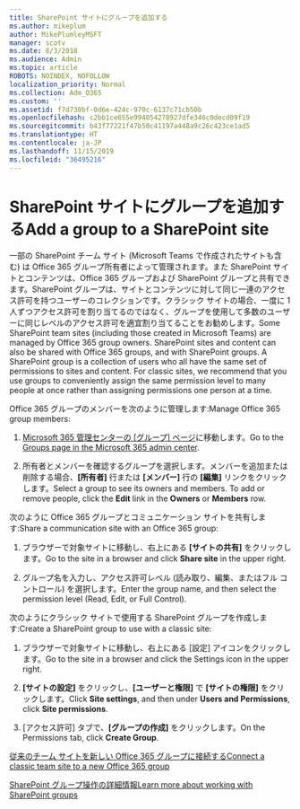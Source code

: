 ```yaml
---
title: SharePoint サイトにグループを追加する
ms.author: mikeplum
author: MikePlumleyMSFT
manager: scotv
ms.date: 8/3/2018
ms.audience: Admin
ms.topic: article
ROBOTS: NOINDEX, NOFOLLOW
localization_priority: Normal
ms.collection: Adm_O365
ms.custom: ''
ms.assetid: f7d730bf-0d6e-424c-970c-6137c71cb50b
ms.openlocfilehash: c2bb1ce655e994054278927dfe346c0decd09f19
ms.sourcegitcommit: b43f77221f47b50c41197a448a9c26c423ce1ad5
ms.translationtype: HT
ms.contentlocale: ja-JP
ms.lasthandoff: 11/15/2019
ms.locfileid: "36495216"
---
```

# <a name="add-a-group-to-a-sharepoint-site"></a><span data-ttu-id="fed66-102">SharePoint サイトにグループを追加する</span><span class="sxs-lookup"><span data-stu-id="fed66-102">Add a group to a SharePoint site</span></span>

<span data-ttu-id="fed66-p101">一部の SharePoint チーム サイト (Microsoft Teams で作成されたサイトも含む) は Office 365 グループ所有者によって管理されます。また SharePoint サイトとコンテンツは、Office 365 グループおよび SharePoint グループと共有できます。SharePoint グループは、サイトとコンテンツに対して同じ一連のアクセス許可を持つユーザーのコレクションです。クラシック サイトの場合、一度に 1 人ずつアクセス許可を割り当てるのではなく、グループを使用して多数のユーザーに同じレベルのアクセス許可を適宜割り当てることをお勧めします。</span><span class="sxs-lookup"><span data-stu-id="fed66-p101">Some SharePoint team sites (including those created in Microsoft Teams) are managed by Office 365 group owners. SharePoint sites and content can also be shared with Office 365 groups, and with SharePoint groups. A SharePoint group is a collection of users who all have the same set of permissions to sites and content. For classic sites, we recommend that you use groups to conveniently assign the same permission level to many people at once rather than assigning permissions one person at a time.</span></span>
  
<span data-ttu-id="fed66-107">Office 365 グループのメンバーを次のように管理します:</span><span class="sxs-lookup"><span data-stu-id="fed66-107">Manage Office 365 group members:</span></span>
  
1. <span data-ttu-id="fed66-108">[Microsoft 365 管理センターの [グループ] ページ](https://portal.office.com/adminportal/home#/groups)に移動します。</span><span class="sxs-lookup"><span data-stu-id="fed66-108">Go to the [Groups page in the Microsoft 365 admin center](https://portal.office.com/adminportal/home#/groups).</span></span>
    
2. <span data-ttu-id="fed66-p102">所有者とメンバーを確認するグループを選択します。メンバーを追加または削除する場合、**[所有者]** 行または **[メンバー]** 行の **[編集]** リンクをクリックします。</span><span class="sxs-lookup"><span data-stu-id="fed66-p102">Select a group to see its owners and members. To add or remove people, click the **Edit** link in the **Owners** or **Members** row.</span></span> 
    
<span data-ttu-id="fed66-111">次のように Office 365 グループとコミュニケーション サイトを共有します:</span><span class="sxs-lookup"><span data-stu-id="fed66-111">Share a communication site with an Office 365 group:</span></span>
  
1. <span data-ttu-id="fed66-112">ブラウザーで対象サイトに移動し、右上にある **[サイトの共有]** をクリックします。</span><span class="sxs-lookup"><span data-stu-id="fed66-112">Go to the site in a browser and click **Share site** in the upper right.</span></span> 
    
2. <span data-ttu-id="fed66-113">グループ名を入力し、アクセス許可レベル (読み取り、編集、またはフル コントロール) を選択します。</span><span class="sxs-lookup"><span data-stu-id="fed66-113">Enter the group name, and then select the permission level (Read, Edit, or Full Control).</span></span>
    
<span data-ttu-id="fed66-114">次のようにクラシック サイトで使用する SharePoint グループを作成します:</span><span class="sxs-lookup"><span data-stu-id="fed66-114">Create a SharePoint group to use with a classic site:</span></span>
  
1. <span data-ttu-id="fed66-115">ブラウザーで対象サイトに移動し、右上にある [設定] アイコンをクリックします。</span><span class="sxs-lookup"><span data-stu-id="fed66-115">Go to the site in a browser and click the Settings icon in the upper right.</span></span>
    
2. <span data-ttu-id="fed66-116">**[サイトの設定]** をクリックし、**[ユーザーと権限]** で **[サイトの権限]** をクリックします。</span><span class="sxs-lookup"><span data-stu-id="fed66-116">Click **Site settings**, and then under **Users and Permissions**, click **Site permissions**.</span></span>
    
3. <span data-ttu-id="fed66-117">[アクセス許可] タブで、**[グループの作成]** をクリックします。</span><span class="sxs-lookup"><span data-stu-id="fed66-117">On the Permissions tab, click **Create Group**.</span></span>
    
[<span data-ttu-id="fed66-118">従来のチーム サイトを新しい Office 365 グループに接続する</span><span class="sxs-lookup"><span data-stu-id="fed66-118">Connect a classic team site to a new Office 365 group</span></span>](https://go.microsoft.com/fwlink/?linkid=2008654)
  
[<span data-ttu-id="fed66-119">SharePoint グループ操作の詳細情報</span><span class="sxs-lookup"><span data-stu-id="fed66-119">Learn more about working with SharePoint groups</span></span>](https://go.microsoft.com/fwlink/?linkid=874658)
  

